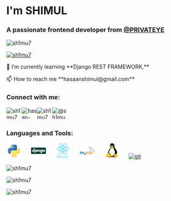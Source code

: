 
<h1 align="left">I'm SHIMUL</h1>
<h3 align="left">A passionate frontend developer from <a href="https://privateyebd.com/">@PRIVATEYE</a></h3>

<p align="left"> <img src="https://komarev.com/ghpvc/?username=sh1mu7&label=Profile%20views&color=0e75b6&style=flat" alt="sh1mu7" /> </p>

<p align="left"> <a href="https://twitter.com/sh1mu7" target="blank"><img src="https://img.shields.io/twitter/follow/sh1mu7?logo=twitter&style=for-the-badge" alt="sh1mu7" /></a> </p>
<p align='left'>🌱 I’m currently learning **Django REST FRAMEWORK,**</p>

<p align='left'>📫 How to reach me **hasaanshimul@gmail.com**</p>

<h3 align="left">Connect with me:</h3>
<p align="left">
<a href="https://twitter.com/sh1mu7" target="blank"><img align="left" src="https://raw.githubusercontent.com/rahuldkjain/github-profile-readme-generator/master/src/images/icons/Social/twitter.svg" alt="sh1mu7" height="30" width="40"/></a>
<a href="https://linkedin.com/in/hasan-shimul" target="blank"><img align="left" src="https://raw.githubusercontent.com/rahuldkjain/github-profile-readme-generator/master/src/images/icons/Social/linked-in-alt.svg" alt="hasan-shimul"height="30" width="40" /></a>
<a href="https://dev.to/sh1mu7" target="blank"><img align="left" src="https://raw.githubusercontent.com/rahuldkjain/github-profile-readme-generator/master/src/images/icons/Social/devto.svg" alt="sh1mu7" height="30" width="40"/></a>
<a href="https://www.hackerrank.com/@sh1mu7" target="blank"><img align="left" src="https://raw.githubusercontent.com/rahuldkjain/github-profile-readme-generator/master/src/images/icons/Social/hackerrank.svg" alt="@sh1mu7" height="30"width="40" /></a>
</p>
<br>
 <br>
<h3 align="left">Languages and Tools:</h3>
<p align='left' >
    <a href="https://www.python.org" target="blank" rel="noreferrer"><img src="https://raw.githubusercontent.com/devicons/devicon/master/icons/python/python-original.svg" alt="python" width="40" height="40"/></a> 
    <a style="margin-left:20px;" href="https://www.djangoproject.com/" target="_blank" rel="noreferrer"> <img src="https://raw.githubusercontent.com/devicons/devicon/master/icons/django/django-original.svg" alt="django" width="40" height="40"/></a>
    <a style="margin-left:20px;"href="https://reactjs.org/" target="blank" rel="noreferrer"><img src="https://raw.githubusercontent.com/devicons/devicon/master/icons/react/react-original-wordmark.svg" alt="react" width="40" height="40"/></a>
    <a style="margin-left:20px;"href="https://www.mysql.com/" target="blank" rel="noreferrer"><img src="https://raw.githubusercontent.com/devicons/devicon/master/icons/mysql/mysql-original-wordmark.svg" alt="mysql" width="40" height="40"/></a> 
    <a style="margin-left:20px;"href="https://www.linux.org/" target="blank" rel="noreferrer"><img src="https://raw.githubusercontent.com/devicons/devicon/master/icons/linux/linux-original.svg" alt="linux" width="40" height="40"/></a>
    <a style="margin-left:20px;" href="https://git-scm.com/" target="blank" rel="noreferrer"><img src="https://www.vectorlogo.zone/logos/git-scm/git-scm-icon.svg" alt="git" width="40" height="40"/></a>

</p>

<a align='left' >&nbsp;<img align="left" src="https://github-readme-stats.vercel.app/api?username=sh1mu7&show_icons=true&locale=en" alt="sh1mu7" /></a>
<p align='left' >&nbsp;<img align="left" src="https://github-readme-stats.vercel.app/api?username=sh1mu7&show_icons=true&locale=en" alt="sh1mu7" /></p>
<a align='left' ><img align="left" src="https://github-readme-streak-stats.herokuapp.com/?user=sh1mu7&" alt="sh1mu7" /></a>
